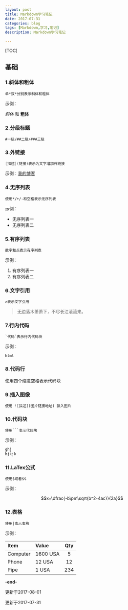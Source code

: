```yaml
---
layout: post
title: Markdown学习笔记
date: 2017-07-31
categories: blog
tags: [Markdown,学习,笔记]
description: Markdown学习笔记

---
```

[TOC]

## 基础

### 1.斜体和粗体

    单*双*分别表示斜体和粗体

示例：

*斜体* 和 **粗体**

### 2.分级标题

    #一级/##二级/###三级

### 3.外链接

    [描述](链接)表示为文字增加外链接

示例：[我的博客](http://www.murrddol.com)

### 4.无序列表

    使用*/+/-和空格表示无序列表

示例：

- 无序列表一
- 无序列表二

### 5.有序列表

    数字和点表示有序列表

示例：
1. 有序列表一
2. 有序列表二

### 6.文字引用

    >表示文字引用

>无边落木萧萧下，不尽长江滚滚来。

### 7.行内代码

    `代码`表示行内代码块

示例：

`html`

### 8.代码行

使用四个缩进空格表示代码块

### 9.插入图像

    使用 ![描述](图片链接地址) 插入图片

### 10.代码块

    使用```表示代码块

示例：

```r
ghj
hjkjk
```

### 11.LaTex公式

    使用$或者$$

示例：

$$x=\dfrac{-b\pm\sqrt{b^2-4ac}}{2a}$$

### 12.表格

    使用|表示表格

示例：

| Item     | Value    | Qty  |
| :------- | :------- | :--: |
| Computer | 1600 USA |  5   |
| Phone    | 12 USA   |  12  |
| Pipe     | 1 USA    | 234  |

-**end**-

更新于2017-08-01  

更新于2017-07-31

